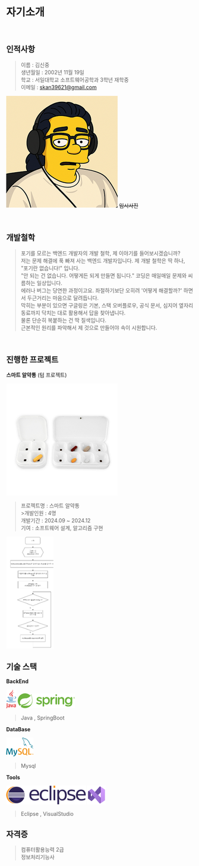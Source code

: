 # 자기소개 
<br />

## 인적사항

> 이름 : 김신중         
 생년월일 : 2002년 11월 19일            
 학교 : 서일대학교 소프트웨어공학과 3학년 재학중            
 이메일 : skan39621@gmail.com

<img src="../images/Int/me.png" height="300px" /> ~~임시사진~~

<br />

## 개발철학

> 포기를 모르는 백엔드 개발자의 개발 철학, 제 이야기를 들어보시겠습니까?            
저는 문제 해결에 푹 빠져 사는 백엔드 개발자입니다. 제 개발 철학은 딱 하나, "포기란 없습니다!" 입니다.       
"안 되는 건 없습니다. 어떻게든 되게 만들면 됩니다." 코딩은 매일매일 문제와 씨름하는 일상입니다.         
에러나 버그는 당연한 과정이고요. 좌절하기보단 오히려 '어떻게 해결할까?' 하면서 두근거리는 마음으로 달려듭니다.      
막히는 부분이 있으면 구글링은 기본, 스택 오버플로우, 공식 문서, 심지어 옆자리 동료까지 닥치는 대로 활용해서 답을 찾아냅니다.        
물론 단순히 복붙하는 건 딱 질색입니다.          
근본적인 원리를 파악해서 제 것으로 만들어야 속이 시원합니다.        

<br />

## 진행한 프로젝트

**스마트 알약통** (텀 프로젝트)

<img src="../images/Int/smart.png" height="300px" />

> 프로젝트명 : 스마트 알약통    
    >개발인원 : 4명     
     개발기간 : 2024.09 ~ 2024.12       
     기여 : 소프트웨어 설계, 알고리즘 구현

<img src="../images/Int/algorithm.png" height="300px" />

<br />

## 기술 스택

**BackEnd**    

<img src="../images/Int/java.png" height="50px" />      <img src="../images/Int/spring.png" height="40px" /> 

> Java , SpringBoot

**DataBase**        

<img src="../images/Int/mysql.png" height="50px" /> 

> Mysql

**Tools**

<img src="../images/Int/eclipse.png" height="50px" /> <img src="../images/Int/vs.png" height="50px" /> 

>Eclipse , VisualStudio

## 자격증

> 컴퓨터활용능력 2급        
 정보처리기능사
